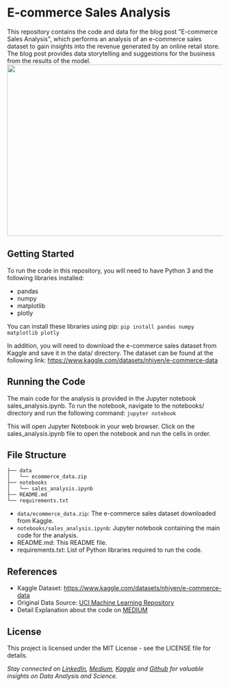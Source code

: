 # E-commerce Sales Analysis
This repository contains the code and data for the blog post "E-commerce Sales Analysis", which performs an analysis of an e-commerce sales dataset to gain insights into the revenue generated by an online retail store. The blog post provides data storytelling and suggestions for the business from the results of the model.
<img src="https://cdn.shortpixel.ai/client/q_lossy,ret_img,w_670,h_441/https://ecommercegermany.com/wp-content/uploads/2019/02/eCommerce-1_670x441.jpg" width="800" height="400">

## Getting Started
To run the code in this repository, you will need to have Python 3 and the following libraries installed:

- pandas
- numpy
- matplotlib
- plotly

You can install these libraries using pip:
`pip install pandas numpy matplotlib plotly`

In addition, you will need to download the e-commerce sales dataset from Kaggle and save it in the data/ directory. The dataset can be found at the following link: https://www.kaggle.com/datasets/nhiyen/e-commerce-data

## Running the Code
The main code for the analysis is provided in the Jupyter notebook sales_analysis.ipynb. To run the notebook, navigate to the notebooks/ directory and run the following command:
`jupyter notebook`

This will open Jupyter Notebook in your web browser. Click on the sales_analysis.ipynb file to open the notebook and run the cells in order.

## File Structure
```
├── data
│   └── ecommerce_data.zip
├── notebooks
│   └── sales_analysis.ipynb
├── README.md
└── requirements.txt
```
- `data/ecommerce_data.zip`: The e-commerce sales dataset downloaded from Kaggle.
- `notebooks/sales_analysis.ipynb`: Jupyter notebook containing the main code for the analysis.
- README.md: This README file.
- requirements.txt: List of Python libraries required to run the code.

## References
- Kaggle Dataset: https://www.kaggle.com/datasets/nhiyen/e-commerce-data
- Original Data Source: [UCI Machine Learning Repository](http://archive.ics.uci.edu/ml/index.php)
- Detail Explanation about the code on [MEDIUM](https://medium.com/@yennhi95zz/unleashing-the-power-of-e-commerce-sales-analysis-a-case-study-4c64871a86ee)

## License
This project is licensed under the MIT License - see the LICENSE file for details.

*Stay connected on [LinkedIn]([https://www.linkedin.com/in/nhi-yen/](https://www.linkedin.com/in/yennhi95zz/)), [Medium](https://medium.com/@yennhi95zz), [Kaggle](https://www.kaggle.com/nhiyen) and [Github](https://github.com/yennhi95zz) for valuable insights on Data Analysis and Science.*
